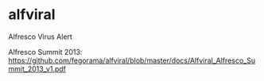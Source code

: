 alfviral
========

Alfresco Virus Alert

Alfresco Summit 2013: https://github.com/fegorama/alfviral/blob/master/docs/Alfviral_Alfresco_Summit_2013_v1.pdf
